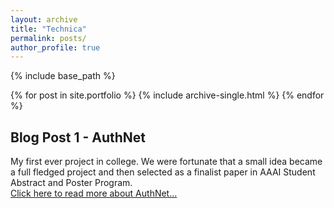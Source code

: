 ```yaml
---
layout: archive
title: "Technica"
permalink: posts/
author_profile: true
---
```


{% include base_path %}


{% for post in site.portfolio %}
  {% include archive-single.html %}
{% endfor %}
## Blog Post 1 - AuthNet

My first ever project in college. We were fortunate that a small idea became a full fledged project and then selected as a finalist paper in AAAI Student Abstract and Poster Program. <br>
[Click here to read more about AuthNet...](/posts/post1/)
